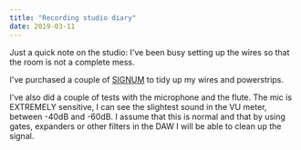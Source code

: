 ```yaml
---
title: "Recording studio diary"
date: 2019-03-11
---
```


Just a quick note on the studio: I've been busy setting up the wires so that the room is not a complete mess.

I've purchased a couple of [SIGNUM](https://www.ikea.com/es/en/products/small-storage-organisers/cable-management-accessories/signum-cable-trunking-horizontal-silver-colour-art-30200253/) to tidy up my wires and powerstrips.

I've also did a couple of tests with the microphone and the flute. The mic is EXTREMELY sensitive, I can see the slightest sound in the VU meter, between -40dB and -60dB. I assume that this is normal and that by using gates, expanders or other filters in the DAW I will be able to clean up the signal.
